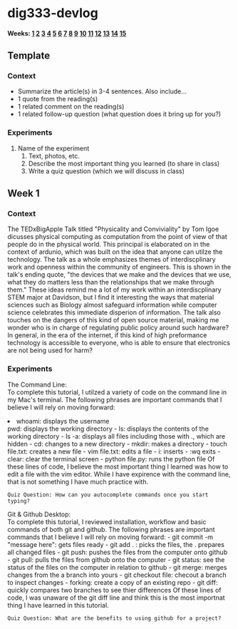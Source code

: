 
# dig333-devlog

#### Weeks: [1](#week-1) [2](#week-2) [3](#week-3) [4](#week-4) [5](#week-5) [6](#week-6) [7](#week-7) [8](#week-8) [9](#week-9) [10](#week-10) [11](#week-11) [12](#week-12) [13](#week-13) [14](#week-14) [15](#week-15)








<!--
BELOW IS A WEEKLY TEMPLATE. COPY/PASTE IT TO ADD A WEEK. SEE ASSIGNMENTS FOR DETAILS 
https://docs.google.com/document/d/1PAoPz-3vDPFWS5q9RHRb-dC7T4earpFXJW8w6v9wfZ0/edit
-->

## Template

### Context

- Summarize the article(s) in 3-4 sentences. Also include...
- 1 quote from the reading(s)
- 1 related comment on the reading(s)
- 1 related follow-up question (what question does it bring up for you?)


### Experiments

<!-- List each Platt experiment / Monk recipe outcome, adding notes, photos, schematics, captions to show your work. -->

1. Name of the experiment
    1. Text, photos, etc.
    1. Describe the most important thing you learned (to share in class)
    1. Write a quiz question (which we will discuss in class)

<!-- Start weeks here -->

## Week 1

### Context

The TEDxBigApple Talk titled "Physicality and Conviviality" by Tom Igoe dicusses physical computing as computation from the point of view of that people do in the physical world. This principal is elaborated on in the context of ardunio, which was built on the idea that anyone can utilze the technology. The talk as a whole emphasizes themes of interdiscplinary work and openness within the community of engineers. This is shown in the talk's ending quote, "the devices that we make and the devices that we use, what they do matters less than the relationships that we make through them." These ideas remind me a lot of my work within an interdiscplinary STEM major at Davidson, but I find it interesting the ways that material sciences such as Biology almost safeguard information while computer science celebrates this immediate disperion of information. The talk also touches on the dangers of this kind of open source material, making me wonder who is in charge of regulating public policy around such hardware? In general, in the era of the internet, if this kind of high preformance technology is accessible to everyone, who is able to ensure that electronics are not being used for harm? 

### Experiments

The Command Line: <br>
    To complete this tutorial, I utilzed a variety of code on the command line in my Mac's terminal. The following phrases are important commands that I believe I will rely on moving forward:
        <li>whoami: displays the username</li>
         pwd: displays the working directory
        - ls: displays the contents of the working directory
        - ls -a: displays all files including those with ., which are hidden
        - cd: changes to a new directory
        - mkdir: makes a directory
        - touch file.txt: creates a new file
        - vim file.txt: edits a file
            - i: inserts
            - :wq exits
        - clear: clear the terminal screen
        - python file.py: runs the python file
    Of these lines of code, I believe the most important thing I learned was how to edit a file with the vim editor. While I have expirence with the command line, that is not something I have much practice with.

    Quiz Question: How can you autocomplete commands once you start typing?

Git & Github Desktop: <br>
    To complete this tutorial, I reviewed installation, workflow and basic commands of both git and github. The following phrases are important commands that I believe I will rely on moving forward:
        - git commit -m "message here": gets files ready
        - git add . : picks the files, the . prepares all changed files
        - git push: pushes the files from the computer onto github
        - git pull: pulls the files from github onto the computer
        - git status: see the status of the files on the computer in relation to github
        - git merge: merges changes from the a branch into yours
        - git checkout file: checout a branch to inspect changes
        - forking: create a copy of an existing repo
        - git diff: quickly compares two branches to see thier differences
    Of these lines of code, I was unaware of the git diff line and think this is the most importnat thing I have learned in this tutorial.

    Quiz Question: What are the benefits to using github for a project?